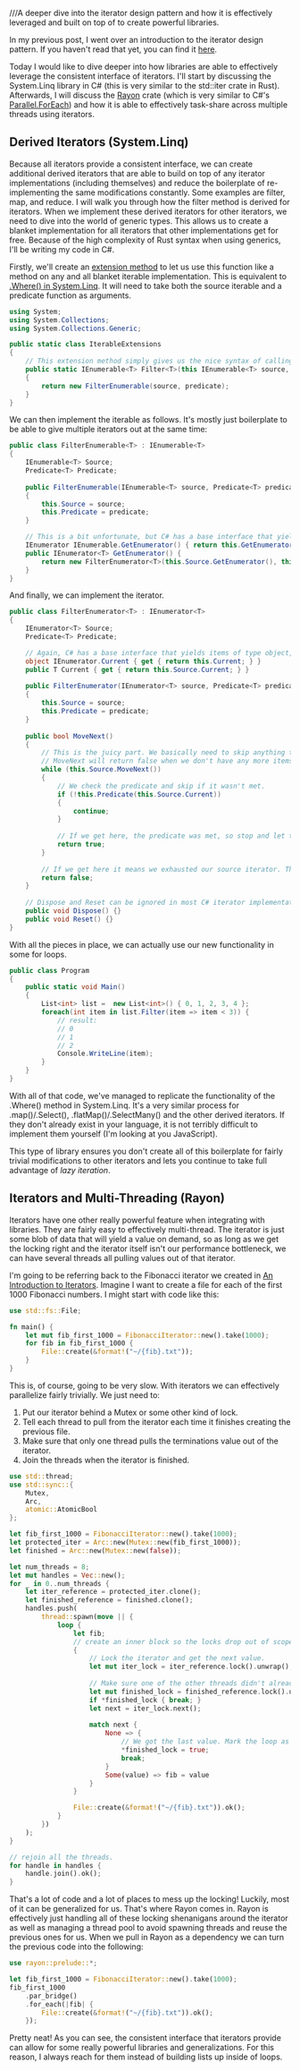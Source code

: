 ///A deeper dive into the iterator design pattern and how it is effectively leveraged and built on top of to create powerful libraries.

In my previous post, I went over an introduction to the iterator design pattern. If you haven't read that yet, you can find it [here](https://adamfortune.com/blog/AnIntroductiontoIterators).

Today I would like to dive deeper into how libraries are able to effectively leverage the consistent interface of iterators. I'll start by discussing the System.Linq library in C# (this is very similar to the std::iter crate in Rust). Afterwards, I will discuss the [Rayon](https://crates.io/crates/rayon) crate (which is very similar to C#'s [Parallel.ForEach](https://learn.microsoft.com/en-us/dotnet/standard/parallel-programming/how-to-write-a-simple-parallel-foreach-loop)) and how it is able to effectively task-share across multiple threads using iterators.
## Derived Iterators (System.Linq)
Because all iterators provide a consistent interface, we can create additional derived iterators that are able to build on top of any iterator implementations (including themselves) and reduce the boilerplate of re-implementing the same modifications constantly. Some examples are filter, map, and reduce. I will walk you through how the filter method is derived for iterators. When we implement these derived iterators for other iterators, we need to dive into the world of generic types. This allows us to create a blanket implementation for all iterators that other implementations get for free. Because of the high complexity of Rust syntax when using generics, I'll be writing my code in C#.

Firstly, we'll create an [extension method](https://learn.microsoft.com/en-us/dotnet/csharp/programming-guide/classes-and-structs/extension-methods) to let us use this function like a method on any and all blanket iterable implementation. This is equivalent to [.Where() in System.Linq](https://learn.microsoft.com/en-us/dotnet/api/system.linq.enumerable.where?view=net-7.0). It will need to take both the source iterable and a predicate function as arguments.

```C#
using System;
using System.Collections;
using System.Collections.Generic;

public static class IterableExtensions 
{
	// This extension method simply gives us the nice syntax of calling .Filter() on our iterable.
	public static IEnumerable<T> Filter<T>(this IEnumerable<T> source, Predicate<T> predicate) 
	{
		return new FilterEnumerable(source, predicate);
	}
}
```

We can then implement the iterable as follows. It's mostly just boilerplate to be able to give multiple iterators out at the same time:

```C#
public class FilterEnumerable<T> : IEnumerable<T> 
{
	IEnumerable<T> Source;
	Predicate<T> Predicate;
	
	public FilterEnumerable(IEnumerable<T> source, Predicate<T> predicate) 
	{
		this.Source = source;
		this.Predicate = predicate;
	}

	// This is a bit unfortunate, but C# has a base interface that yields items of type object, so we also have to explicitly implement that.
	IEnumerator IEnumerable.GetEnumerator() { return this.GetEnumerator(); }
	public IEnumerator<T> GetEnumerator() {
		return new FilterEnumerator<T>(this.Source.GetEnumerator(), this.Predicate);
	}
}
```

And finally, we can implement the iterator.

```C#
public class FilterEnumerator<T> : IEnumerator<T> 
{
	IEnumerator<T> Source;
	Predicate<T> Predicate;

	// Again, C# has a base interface that yields items of type object, so we also have to explicitly implement that.
	object IEnumerator.Current { get { return this.Current; } }
	public T Current { get { return this.Source.Current; } }
	
	public FilterEnumerator(IEnumerator<T> source, Predicate<T> predicate) 
	{
		this.Source = source;
		this.Predicate = predicate;
	}
	
	public bool MoveNext() 
	{
		// This is the juicy part. We basically need to skip anything that doesn't meet the predicate function. Cue a while loop!
		// MoveNext will return false when we don't have any more items, so we can conveniently use it as our while loop condition.
		while (this.Source.MoveNext()) 
		{
			// We check the predicate and skip if it wasn't met.
			if (!this.Predicate(this.Source.Current)) 
			{ 
				continue; 
			}
			
			// If we get here, the predicate was met, so stop and let the caller know we have an item. 
			return true;
		}
		
		// If we get here it means we exhausted our source iterator. That means this iterator is also exhausted.
		return false;
	}
	
	// Dispose and Reset can be ignored in most C# iterator implementations.
	public void Dispose() {}
	public void Reset() {}
}
```

With all the pieces in place, we can actually use our new functionality in some for loops.

```C#
public class Program
{
	public static void Main()
	{
		List<int> list =  new List<int>() { 0, 1, 2, 3, 4 };
		foreach(int item in list.Filter(item => item < 3)) {
			// result:
			// 0  
			// 1  
			// 2 
			Console.WriteLine(item);
		}
	}
}
```

With all of that code, we've managed to replicate the functionality of the .Where() method in System.Linq. It's a very similar process for .map()/.Select(), .flatMap()/.SelectMany() and the other derived iterators. If they don't already exist in your language, it is not terribly difficult to implement them yourself (I'm looking at you JavaScript).

This type of library ensures you don't create all of this boilerplate for fairly trivial modifications to other iterators and lets you continue to take full advantage of _lazy iteration_.

## Iterators and Multi-Threading (Rayon)
Iterators have one other really powerful feature when integrating with libraries. They are fairly easy to effectively multi-thread. The iterator is just some blob of data that will yield a value on demand, so as long as we get the locking right and the iterator itself isn't our performance bottleneck, we can have several threads all pulling values out of that iterator.

I'm going to be referring back to the Fibonacci iterator we created in [An Introduction to Iterators](https://adamfortune.com/blog/AnIntroductiontoIterators). Imagine I want to create a file for each of the first 1000 Fibonacci numbers. I might start with code like this:

```rust
use std::fs::File;

fn main() {
    let mut fib_first_1000 = FibonacciIterator::new().take(1000);
    for fib in fib_first_1000 {
        File::create(&format!("~/{fib}.txt"));
    }
}
```

This is, of course, going to be very slow. With iterators we can effectively parallelize fairly trivially. We just need to:
1. Put our iterator behind a Mutex or some other kind of lock.
2. Tell each thread to pull from the iterator each time it finishes creating the previous file.
3. Make sure that only one thread pulls the terminations value out of the iterator.
4. Join the threads when the iterator is finished.

```rust
use std::thread;
use std::sync::{
    Mutex, 
    Arc,
    atomic::AtomicBool
};

let fib_first_1000 = FibonacciIterator::new().take(1000);
let protected_iter = Arc::new(Mutex::new(fib_first_1000));
let finished = Arc::new(Mutex::new(false));

let num_threads = 8;
let mut handles = Vec::new();
for _ in 0..num_threads {
	let iter_reference = protected_iter.clone();
	let finished_reference = finished.clone();
	handles.push(
		thread::spawn(move || {
			loop {
				let fib;
				// create an inner block so the locks drop out of scope before file system operations.
				{
					// Lock the iterator and get the next value.
					let mut iter_lock = iter_reference.lock().unwrap();
					
					// Make sure one of the other threads didn't already get the last value. We don't want to get into undefined behavior.
					let mut finished_lock = finished_reference.lock().unwrap();
					if *finished_lock { break; }
					let next = iter_lock.next();
					
					match next {
						None => {
							// We got the last value. Mark the loop as finished and break!
							*finished_lock = true;
							break;
						}
						Some(value) => fib = value
					}
				}

				File::create(&format!("~/{fib}.txt")).ok();
			}
		})
	);
}

// rejoin all the threads.
for handle in handles {
	handle.join().ok();
}
```

That's a lot of code and a lot of places to mess up the locking! Luckily, most of it can be generalized for us. That's where Rayon comes in. Rayon is effectively just handling all of these locking shenanigans around the iterator as well as managing a thread pool to avoid spawning threads and reuse the previous ones for us. When we pull in Rayon as a dependency we can turn the previous code into the following:

```rust
use rayon::prelude::*;

let fib_first_1000 = FibonacciIterator::new().take(1000);
fib_first_1000
	.par_bridge()
	.for_each(|fib| {
		File::create(&format!("~/{fib}.txt")).ok();
	});
```

Pretty neat! As you can see, the consistent interface that iterators provide can allow for some really powerful libraries and generalizations. For this reason, I always reach for them instead of building lists up inside of loops.